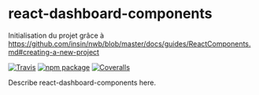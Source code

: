# react-dashboard-components

Initialisation du projet grâce à https://github.com/insin/nwb/blob/master/docs/guides/ReactComponents.md#creating-a-new-project


[![Travis][build-badge]][build]
[![npm package][npm-badge]][npm]
[![Coveralls][coveralls-badge]][coveralls]

Describe react-dashboard-components here.

[build-badge]: https://img.shields.io/travis/alex1dregirard/react-dashboard-components/master.png?style=flat-square
[build]: https://travis-ci.org/alex1dregirard/react-dashboard-components

[npm-badge]: https://img.shields.io/npm/v/npm-package.png?style=flat-square
[npm]: https://www.npmjs.org/package/npm-package

[coveralls-badge]: https://img.shields.io/coveralls/alex1dregirard/react-dashboard-components/master.png?style=flat-square
[coveralls]: https://coveralls.io/github/alex1dregirard/react-dashboard-components
